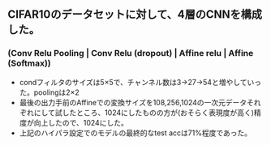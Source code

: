 ## CIFAR10のデータセットに対して、4層のCNNを構成した。
### (Conv Relu Pooling | Conv Relu (dropout) | Affine relu | Affine (Softmax))
- condフィルタのサイズは5×5で、チャンネル数は3->27->54と増やしていった。poolingは2×2
- 最後の出力手前のAffineでの変換サイズを108,256,1024の一次元データそれぞれにして試したところ、1024にしたものの方が(おそらく表現度が高く)精度が向上したので、1024にした。
- 上記のハイパラ設定でのモデルの最終的なtest accは71%程度であった。
